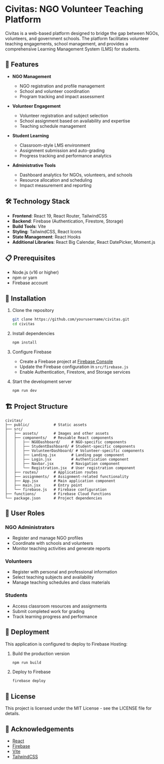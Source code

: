 # Civitas: NGO Volunteer Teaching Platform

Civitas is a web-based platform designed to bridge the gap between NGOs, volunteers, and government schools. The platform facilitates volunteer teaching engagements, school management, and provides a comprehensive Learning Management System (LMS) for students.

## 🚀 Features

- **NGO Management**

  - NGO registration and profile management
  - School and volunteer coordination
  - Program tracking and impact assessment

- **Volunteer Engagement**

  - Volunteer registration and subject selection
  - School assignment based on availability and expertise
  - Teaching schedule management

- **Student Learning**

  - Classroom-style LMS environment
  - Assignment submission and auto-grading
  - Progress tracking and performance analytics

- **Administrative Tools**
  - Dashboard analytics for NGOs, volunteers, and schools
  - Resource allocation and scheduling
  - Impact measurement and reporting

## 🛠️ Technology Stack

- **Frontend**: React 19, React Router, TailwindCSS
- **Backend**: Firebase (Authentication, Firestore, Storage)
- **Build Tools**: Vite
- **Styling**: TailwindCSS, React Icons
- **State Management**: React Hooks
- **Additional Libraries**: React Big Calendar, React DatePicker, Moment.js

## 📋 Prerequisites

- Node.js (v16 or higher)
- npm or yarn
- Firebase account

## 🔧 Installation

1. Clone the repository

   ```bash
   git clone https://github.com/yourusername/civitas.git
   cd civitas
   ```

2. Install dependencies

   ```bash
   npm install
   ```

3. Configure Firebase

   - Create a Firebase project at [Firebase Console](https://console.firebase.google.com/)
   - Update the Firebase configuration in `src/firebase.js`
   - Enable Authentication, Firestore, and Storage services

4. Start the development server
   ```bash
   npm run dev
   ```

## 🏗️ Project Structure

```
civitas/
├── public/           # Static assets
├── src/
│   ├── assets/       # Images and other assets
│   ├── components/   # Reusable React components
│   │   ├── NGODashboard/     # NGO-specific components
│   │   ├── StudentDashboard/ # Student-specific components
│   │   ├── VolunteerDashboard/ # Volunteer-specific components
│   │   ├── Landing.jsx       # Landing page component
│   │   ├── Login.jsx         # Authentication component
│   │   ├── Navbar.jsx        # Navigation component
│   │   └── Registration.jsx  # User registration component
│   ├── routes/       # Application routes
│   ├── assignments/  # Assignment-related functionality
│   ├── App.jsx       # Main application component
│   ├── main.jsx      # Entry point
│   └── firebase.js   # Firebase configuration
├── functions/        # Firebase Cloud Functions
└── package.json      # Project dependencies
```

## 👥 User Roles

### NGO Administrators

- Register and manage NGO profiles
- Coordinate with schools and volunteers
- Monitor teaching activities and generate reports

### Volunteers

- Register with personal and professional information
- Select teaching subjects and availability
- Manage teaching schedules and class materials

### Students

- Access classroom resources and assignments
- Submit completed work for grading
- Track learning progress and performance

## 🚀 Deployment

This application is configured to deploy to Firebase Hosting:

1. Build the production version

   ```bash
   npm run build
   ```

2. Deploy to Firebase
   ```bash
   firebase deploy
   ```

## 📄 License

This project is licensed under the MIT License - see the LICENSE file for details.

## 👏 Acknowledgements

- [React](https://reactjs.org/)
- [Firebase](https://firebase.google.com/)
- [Vite](https://vitejs.dev/)
- [TailwindCSS](https://tailwindcss.com/)

